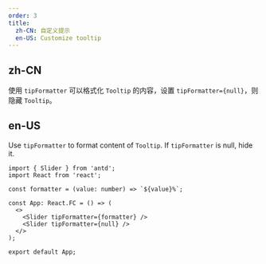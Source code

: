 ```yaml
---
order: 3
title:
  zh-CN: 自定义提示
  en-US: Customize tooltip
---
```


## zh-CN

使用 `tipFormatter` 可以格式化 `Tooltip` 的内容，设置 `tipFormatter={null}`，则隐藏 `Tooltip`。

## en-US

Use `tipFormatter` to format content of `Tooltip`. If `tipFormatter` is null, hide it.

```tsx
import { Slider } from 'antd';
import React from 'react';

const formatter = (value: number) => `${value}%`;

const App: React.FC = () => (
  <>
    <Slider tipFormatter={formatter} />
    <Slider tipFormatter={null} />
  </>
);

export default App;
```
